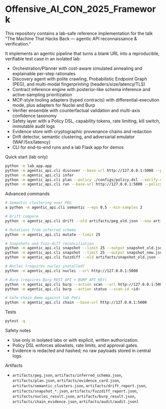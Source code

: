 # Offensive_AI_CON_2025_Framework

This repository contains a lab-safe reference implementation for the talk "The Machine That Hacks Back — agentic API reconnaissance & verification."

It implements an agentic pipeline that turns a blank URL into a reproducible, verifiable test case in an isolated lab:

- Orchestration/Planner with cost-aware simulated annealing and explainable per-step rationales
- Discovery agent with polite crawling, Probabilistic Endpoint Graph (PEG), and multi-modal fingerprinting (headers/size/latency/TLS)
- Contract inference engine with posterior-like schema inference and active-sampling prioritization
- MCP-style tooling adapters (typed contracts) with differential-execution mode, plus adapters for Nuclei and Burp
- Verifier ensemble with counterfactual validation and multi-axis confidence taxonomy
- Safety layer with a Policy DSL, capability tokens, rate limiting, kill switch, immutable audit logs
- Evidence store with cryptographic provenance chains and redaction
- Drift detector, semantic clustering, and adversarial emulator (WAF/5xx/latency)
- CLI for end-to-end runs and a lab Flask app for demos

Quick start (lab only)

```bash
python -m lab_app.app
python -m agentic_api.cli discover --base-url http://127.0.0.1:5000 --policy ./configs/policy.dsl
python -m agentic_api.cli infer
python -m agentic_api.cli plan --policy ./configs/policy.dsl --verify-only
python -m agentic_api.cli run --base-url http://127.0.0.1:5000 --policy ./configs/policy.dsl
```

Advanced commands

```bash
# Semantic clustering over PEG
a python -m agentic_api.cli semantic --eps 0.5 --min-samples 2

# Drift compare
python -m agentic_api.cli drift --old artifacts/peg_old.json --new artifacts/peg.json --threshold 0.9

# Mutations from inferred schema
python -m agentic_api.cli mutate --limit 25

# Snapshots and fuzz-diff reconciliation
python -m agentic_api.cli snapshot --limit 25 --output snapshot_old.json
python -m agentic_api.cli snapshot --limit 25 --output snapshot_new.json
python -m agentic_api.cli fuzzdiff --old artifacts/snapshot_old.json --new artifacts/snapshot_new.json

# Nuclei (requires nuclei installed)
python -m agentic_api.cli nuclei --url http://127.0.0.1:5000

# Burp (requires Burp REST API + BURP_API_KEY)
python -m agentic_api.cli burp --action scan --url http://127.0.0.1:5000
python -m agentic_api.cli burp --action status --scan-id <id>

# Safe chain demo against lab PoCs
python -m agentic_api.cli chain --base-url http://127.0.0.1:5000
```

Tests

```bash
pytest -q
```

Safety notes

- Use only in isolated labs or with explicit, written authorization.
- Policy DSL enforces allowlists, rate limits, and approval gates.
- Evidence is redacted and hashed; no raw payloads stored in central logs.

Artifacts

- `artifacts/peg.json`, `artifacts/inferred_schema.json`, `artifacts/plan.json`,
  `artifacts/evidence_card.json`, `artifacts/semantic_clusters.json`, `artifacts/drift_report.json`,
  `artifacts/snapshot_*.json`, `artifacts/fuzzdiff_report.json`, `artifacts/nuclei_result.json`, `artifacts/burp_result.json`,
  `artifacts/chain_evidence.json`, `artifacts/audit/audit.jsonl`
